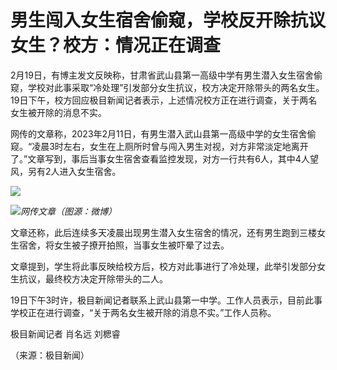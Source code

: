 # 男生闯入女生宿舍偷窥，学校反开除抗议女生？校方：情况正在调查

2月19日，有博主发文反映称，甘肃省武山县第一高级中学有男生潜入女生宿舍偷窥，学校对此事采取“冷处理”引发部分女生抗议，校方决定开除带头的两名女生。19日下午，校方回应极目新闻记者表示，上述情况校方正在进行调查，关于两名女生被开除的消息不实。

网传的文章称，2023年2月11日，有男生潜入武山县第一高级中学的女生宿舍偷窥。“凌晨3时左右，女生在上厕所时曾与闯入男生对视，对方非常淡定地离开了。”文章写到，事后当事女生宿舍查看监控发现，对方一行共有6人，其中4人望风，另有2人进入女生宿舍。

![](https://inews.gtimg.com/newsapp_bt/0/15674803265/1000)

![](https://inews.gtimg.com/newsapp_bt/0/15674803267/1000)_网传文章（图源：微博）_

文章还称，此后连续多天凌晨出现男生潜入女生宿舍的情况，还有男生跑到三楼女生宿舍，将女生被子撩开拍照，当事女生被吓晕了过去。

文章提到，学生将此事反映给校方后，校方对此事进行了冷处理，此举引发部分女生抗议，最终校方决定开除带头的二人。

19日下午3时许，极目新闻记者联系上武山县第一中学。工作人员表示，目前此事学校正在进行调查，“关于两名女生被开除的消息不实。”工作人员称。

极目新闻记者 肖名远 刘楒睿

（来源：极目新闻）

